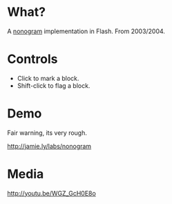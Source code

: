 # What?

A [nonogram](http://en.wikipedia.org/wiki/Nonogram) implementation in Flash. 
From 2003/2004.

# Controls

* Click to mark a block.
* Shift-click to flag a block.

# Demo

Fair warning, its very rough.

http://jamie.ly/labs/nonogram

# Media

http://youtu.be/WGZ_GcH0E8o

